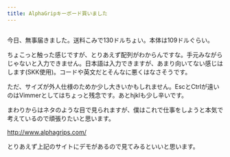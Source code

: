```yaml
---
title: AlphaGripキーボード買いました
---
```

<a href="http://www.flickr.com/photos/ukstudio/3700581002/"><img src="http://farm4.static.flickr.com/3652/3700581002_3e6002fcfc.jpg?v=0" alt="" /></a>

今日、無事届きました。送料こみで130ドルちょい。本体は109ドルぐらい。

ちょこっと触った感じですが、とりあえず配列がわからんですな。手元みながらじゃないと入力できません。日本語は入力できますが、あまり向いてない感じはします(SKK使用)。コードや英文だとそんなに悪くはなさそうです。

ただ、サイズが外人仕様のためか少し大きいかもしれません。EscとCtrlが遠いのはVimmerとしてはちょっと残念です。あとhjklも少し辛いです。

まわりからはネタのような目で見られますが、僕はこれで仕事をしようと本気で考えているので頑張りたいと思います。

<a href="http://www.alphagrips.com/">http://www.alphagrips.com/</a>

とりあえず上記のサイトにデモがあるので見てみるといいと思います。
